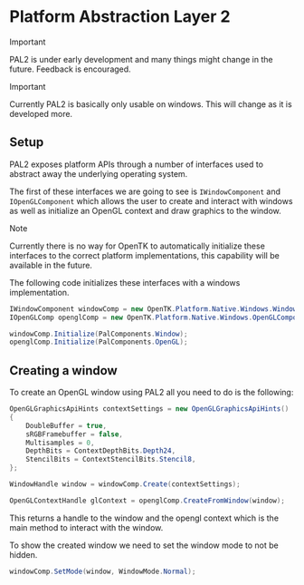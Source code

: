 # Platform Abstraction Layer 2

> [!IMPORTANT]
> PAL2 is under early development and many things might change in the future.
Feedback is encouraged.

> [!IMPORTANT]
> Currently PAL2 is basically only usable on windows. 
This will change as it is developed more.

## Setup

PAL2 exposes platform APIs through a number of interfaces used to abstract away the underlying operating system.

The first of these interfaces we are going to see is `IWindowComponent` and `IOpenGLComponent` which allows the user to 
create and interact with windows as well as initialize an OpenGL context and draw graphics to the window.

> [!NOTE]
> Currently there is no way for OpenTK to automatically initialize these interfaces to the correct platform implementations, this capability will be available in the future.

The following code initializes these interfaces with a windows implementation.
```cs
IWindowComponent windowComp = new OpenTK.Platform.Native.Windows.WindowComponent();
IOpenGLComp openglComp = new OpenTK.Platform.Native.Windows.OpenGLComponent();

windowComp.Initialize(PalComponents.Window);
openglComp.Initialize(PalComponents.OpenGL);
```

## Creating a window

To create an OpenGL window using PAL2 all you need to do is the following:

```cs
OpenGLGraphicsApiHints contextSettings = new OpenGLGraphicsApiHints()
{
    DoubleBuffer = true,
    sRGBFramebuffer = false,
    Multisamples = 0,
    DepthBits = ContextDepthBits.Depth24,
    StencilBits = ContextStencilBits.Stencil8,
};

WindowHandle window = windowComp.Create(contextSettings);

OpenGLContextHandle glContext = openglComp.CreateFromWindow(window);
```

This returns a handle to the window and the opengl context which is the main method to interact with the window.

To show the created window we need to set the window mode to not be hidden.

```cs
windowComp.SetMode(window, WindowMode.Normal);
```